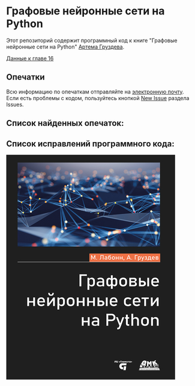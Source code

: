 

# Графовые нейронные сети на Python

Этот репозиторий содержит программный код к книге "Графовые нейронные сети на Python" [Артема Груздева](https://t.me/Gewissta).

[Данные к главе 16](https://drive.google.com/file/d/1VaFMANRD1mskzs3hUuIIHXJh7tE7v12W/view?usp=sharing)


## Опечатки
Всю информацию по опечаткам отправляйте на [электронную почту](mailto:info@gewissta.ru). Если есть проблемы с кодом, пользуйтесь кнопкой [New Issue](https://github.com/Gewissta/GNN/issues/new/choose) раздела Issues.


## Список найденных опечаток:


## Список исправлений программного кода:

![logo](logo.jpeg)